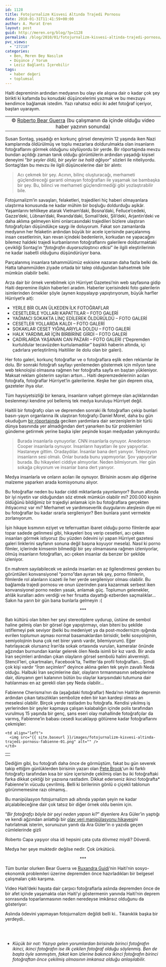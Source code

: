 ```yaml
---
id: 1128
title: Fotojurnalizm Kisvesi Altında Trajedi Pornosu
date: 2010-01-31T11:41:59+00:00
author: A. Murat Eren
layout: post
guid: http://meren.org/blog/?p=1128
permalink: /blog/2010/01/fotojurnalizm-kisvesi-altinda-trajedi-pornosu/
pvc_views:
  - "27218"
categories:
  - Ben, Meren Bey Nasılım
  - Düşünce / Yorum
  - Leziz Bağlantı İçerebilir
tags:
  - haber değeri
  - toplumsal
---
```

Haiti depreminin ardından medyanın bu olayı ele alışına dair o kadar çok şey birikti ki kafamda bu konudaki düşüncelerimi yazmak ve bu mevzuyu kendimce bağlamak istedim. Yazı rahatsız edici iki adet fotoğraf içeriyor, baştan uyarayım.

<table border="0" width="100%">
  <tr>
    <td align="center">
      <img src="{{ site.baseurl }}/images/fotojurnalizm-kisvesi-altinda-trajedi-pornosu-haiti.jpg" alt="" /><br /> © <a href="http://www.bearguerra.com/">Roberto Bear Guerra</a> (bu çalışmanın da içinde olduğu video haber yazının sonunda)
    </td>
  </tr>
</table>

Susan Sontag, yaşadığı en korkunç görsel deneyimin 12 yaşında iken Nazi kamplarında öldürülmüş ve toplu mezarlara doldurulmakta olan insanların fotoğraflarını görmek olduğunu söylüyordu bir yerde. Bir röportajında mevzu bundan açıldığı zaman tanık olduğu görüntülerin ardından yaşadığı kişisel deneyimi &#8220;_bir şeyler öldü, bir şeyler ise halâ ağlıyor_&#8221; sözleri ile niteliyordu. Sontag&#8217;dan bu mevzu ile ilgili düşüncelerine dair bir alıntı:

> Acı çekmek bir şey. Acının, bilinç oluşturacağı, merhameti güçlendireceği garanti olmayan fotoğrafları ile yaşamak ise bambaşka bir şey. Bu, bilinci ve merhameti güçlendirmediği gibi yozlaştırabilir bile.

Fotojurnalizm&#8217;in savaşları, felaketleri, trajedileri hiç haberi olmayanlara ulaştırma konusunda ne kadar mühim bir boşluğu doldurduğu aşikâr. Yaşamlarını tehlikeye atarak Vietnam&#8217;daki, Bosna&#8217;daki, Felluce&#8217;cedeki, Gazze&#8217;deki, Lübnan&#8217;daki, Rwanda&#8217;daki, Somali&#8217;deki, Şili&#8217;deki, Arjantin&#8217;deki ve daha aklıma gelmeyen kimi onlarcasındaki trajedileri bizlere ulaştıran fotoğrafçıları düşündükçe saygı ile doluyorum. Fakat son zamanlarda medyanın her felaketin ardından büyük bir acele içerisinde parçalanmış insan cesetlerinin, kan revan içindeki bedenlerin, korkudan ne yapacağını bilemez haldeki trajedi kurbanlarının fotoğraflarını galerilere doldurmaktaki çevikliği Sontag&#8217;ın &#8220;_fotoğrafın duyarsızlaştırıcı etkisi_&#8221; ile ilgili eleştirilerinin ne kadar isabetli olduğunu düşündürüyor bana.

Parçalanmış insanlara tahammülümüz eskisine nazaran daha fazla belki de. Hatta tahammülden ziyade ortada bir talep olduğundan bahsetmek bile mümkün olabilir belki.

Arza dair bir örnek verebilmek için Hürriyet Gazetesi&#8217;nin web sayfasına gidip Haiti depremine ilişkin haberleri aradım. Haberler içerisindeki foto galerilerin isimlerinden örnekler şöyle (aynen kopyalayıp yapıştırıyorum, büyük harfler Hürriyet&#8217;e ait):

  * YERLE BİR OLAN ÜLKEDEN İLK FOTOĞRAFLAR
  * CESETLERLE YOLLARI KAPATTILAR &#8211; FOTO GALERİ
  * YAĞMACI SOKAKTA LİNÇ EDİLEREK ÖLDÜRÜLDÜ &#8211; FOTO GALERİ
  * CESETLER YOLLARDA KALDI &#8211; FOTO GALERİ
  * SOKAKLAR CESET YIĞINLARIYLA DOLDU &#8211; FOTO GALERİ
  * HALK YARDIMLAR İÇİN BİRBİRİNE GİRDİ &#8211; FOTO GALERİ
  * ÇADIRLARDA YAŞANAN CAN PAZARI &#8211; FOTO GALERİ (&#8220;Depremden kurtuldular tecavüzden kurtulamadılar&#8221; başlıklı haberin altında, içi çadırlara yerleştirilmiş Haitililer ile dolu olan bir galeri).

Her foto galeri, korkunç fotoğraflar ve o fotoğraflara eşlik eden reklamlar ile dolu. Bir sonraki fotoğrafı sayfayı yenilemeden göstermek için milyon tane web teknolojisi olmasına rağmen her fotoğrafta sayfa en baştan yükleniyor. Maksat reklam gösterim sayıları artsın&#8230; Haiti depremzedelerinin acıları fotoğrafa, fotoğraflar Hürriyet&#8217;in galerilerine. Keşke her gün deprem olsa, gazeteler ihya olur.

Tüm haysiyetsizliği bir kenara, insanların vahşet görmeye olan açlıklarından beslenmeyi kendine yol bellemiş tek medya kuruluşu Hürriyet değil.

Haitili bir fotoğrafçı olan ve depremden sonraki ilk fotoğrafları çekip bunlari basın-yayın organlarına ilk ulaştıran fotoğrafçı Daniel Morel, daha bu gün okuduğum [bir röportajında](http://lens.blogs.nytimes.com/2010/01/27/showcase-117/) geciken yardımlara dair serzenişlerin bir türlü dünya basınında yer almadığından dert yanarken bu tür problemleri gündeme getirmek yerine başka işler peşinde koşan medyadan yakınıyordu:

> Burada insanlarla oynuyorlar. CNN insanlarla oynuyor. Anederson Cooper insanlarla oynuyor. İnsanların hayatları ile şov yapıyorlar. Hastaneye gittim. Oradaydılar. İnsanlar bana dert yanıyor. Televizyon insanların sesi olmalı. Onlar burada bunu yapmıyorlar. Şov yapıyorlar burada. Bu hikayeleri ciddiye almıyorlar. Neden bilmiyorum. Her gün sokağa çıkıyorum ve insanlar bana dert yanıyor.

Medya insanlarla ve onların acıları ile oynuyor. Birisinin acısını alıp diğerine malzeme yaparken arada komisyonunu alıyor.

Bu fotoğraflar neden bu kadar ciddi miktarlarda yayınlanıyor? Bunun altında bir iyi niyetin var olduğundan söz etmek mümkün olabilir mi? 200.000 kişinin öldüğünü bildiğimiz bir trajediyi anlamak için bu fotoğraflara gerçekten ihtiyacımız var mı? Merhamet ve yardımseverlik duygularını ateşlesin diye mi bu fotoğraflar bu kadar ısrarla sergileniyor? Ben bunlara yanıt vermekte zorlanıyorum.

İşin hikaye kısmının eziyet ve teferruattan ibaret olduğu porno filmlerde apar topar sadede gelinmesi gibi, hikayeleri boş verip cesetleri, acı çeken insanları görmek istiyoruz (bu yüzden ödevini iyi yapan Hürriyet gazetesi galeri linklerini sayfanın sonuna değil başına koyuyor mesela). Nasıl ki porno filmler, içlerinde kimsenin bilmediği bir şey olmamasına rağmen izleniyorlar, ölmüş insanların fotoğrafları, acı çeken insanlar da benzer bir şekilde izleniyor.

En mahrem sayılabilecek ve aslında insanları en az ilgilendirmesi gereken bu görüntüleri konvansiyonel &#8220;porno&#8221;dan ayıran tek şey, porno filmlerin, filmlerde rol alanların icazeti ile her yerde sergileniyor olması olabilir. Bu bağlamda trajedi pornosu ve onun üzerinden para kazanmak serbest iken konvansiyonel porno neden yasak, anlamak güç. Toplumun gelenekler, ahlâk kuralları adını verdiği ve her fırsatta dayattığı ezberden saçmalıklar&#8230; Sakın ha yarın bir gün bana bunlarla gelmeyin :(

<p style="text-align: center;">
  ***
</p>

Batı kültürü olan biten her şeyi stereotiplere uydurup, üstüne de sembol haline gelmiş olan bir görsel öge yapıştırmayı, olan biteni bu şekilde istiflemeyi pek seviyor (belki bu medeniyet ya da post-modernizm ışığında evrilen toplumun aşması normal basamaklardan birisidir, belki sosyolojinin, semiyolojinin buna çok net birer yanıtı vardır, bilemiyorum). Eğer hatırlayacak olursanız İran&#8217;da sokak ortasında vurulan, kameralar önünde ağzından burnundan kanlar gelerek ölen Neda isimli bir kız vardı. Bir anda İran seçimleri ardından çıkan olayların görsel sembolü halini alıvermişti. Stencil&#8217;leri, çıkartmaları, Facebook&#8217;ta, Twitter&#8217;da profil fotoğrafları&#8230; Şimdi çok kişi vardır &#8220;_İran seçimleri_&#8221; deyince aklına gelen tek şeyin zavallı Neda olduğu. Halbuki İran seçimlerine dair, olayların tırmanmasının sebeplerine dair, dünyanın geri kalanının bütün bu olaylar karşısındaki tutumuna dair hatılanması en az gerekli olan şey Neda olabilir&#8230;

Fabienne Cherisma&#8217;nın da (aşağıdaki fotoğraflar) Neda&#8217;nın Haiti&#8217;de depremin ardından çıkan tatsızlıkları sembolize eden bir kan kardeşi olması an meselesi olabilir. Birçok yerde rastladım bu fotoğrafa. Kendisi yıkılmış iş yerlerinden bir şeyler kapmaya çalışan kalabalığın içinde polis tarafından vurulmuş 15 yaşında bir genç, şans eseri olay mahallinde fotoğrafçılar da varmış, Fabienne&#8217;in babası cesedi kucaklayıp götürene kadar fotoğraflarını çekmişler:

<table border="0" width="100%">
  <tr>
    <td align="right">
      <img src="{{ site.baseurl }}/images/fotojurnalizm-kisvesi-altinda-trajedi-pornosu-fabienne-02.png" alt="" />
    </td>
    
    <td align="left">
      <img src="{{ site.baseurl }}/images/fotojurnalizm-kisvesi-altinda-trajedi-pornosu-fabienne-01.png" alt="" />
    </td>
  </tr>
</table>

Dediğim gibi, bu fotoğrafı daha önce de görmüştüm, fakat bu gün severek takip ettiğim günlüklerden birisinin yazarı olan [Pete Brook](http://prisonphotography.wordpress.com/)&#8216;un iki farklı fotoğrafçı tarafından kısa bir süre içerisinde çekilmiş olan bu iki fotoğraftaki farka dikkat çektiği bir yazısına rastladım. Dikkat ederseniz ikinci fotoğrafta* Fabienne&#8217;in vücudu çevrilmiş. Belli ki birilerinin gönlü o çiçekli tablonun görünmemesine razı olmamış..

Bu manipülasyon fotojurnalizm adı altında yapılan şeyin ne kadar alçalabileceğine dair çok tatsız bir diğer örnek oldu benim için.

&#8220;_Bir fotoğrafçı böyle bir şeyi neden yapsın ki?_&#8221; diyenlere Ara Güler&#8217;in yaptığı ve kendi ağzından anlattığı bir [olay yeri manipülasyonu hikayesi](http://meren.org/blog/2008/09/bilelim-ogrenelim/)ni hatırlatmak isterim, sorunuzun yanıtı da Ara Güler&#8217;in o yazıda geçen cümlelerinde gizli

Roberto Capa yaşıyor olsa idi hepsini çata çuta dövmez miydi? Döverdi.

Medya her şeye muktedir değilse nedir. Çok ürkütücü.

<p style="text-align: center;">
  ***
</p>

Tüm bunlar olurken Bear Guerra ve [Ruxandra Guidi](http://ruxandraguidi.com/)&#8216;nin Haiti&#8217;nin sosyo-ekonomik problemleri üzerine depremden önce hazırladıkları bir belgesel çalışmaları çıktı karşıma.

Video Haiti&#8217;deki hayata dair çarpıcı fotoğraflarla aslında depremden önce de bir afet içinde yaşamakta olan Haiti&#8217;yi göstermenin yanında Haiti&#8217;nin deprem sonrasında toparlanmasının neden neredeyse imkânsız olduğunu da gösteriyor:

<p align="center">
</p>

Aslında ödevini yapmayan fotojurnalizm değildi belli ki.. Tıkanıklık başka bir yerdeydi..
  
<br class="blank" /><br class="blank" />
  
* _Küçük bir not: Yazıya gelen yorumlardan birisinde birinci fotoğrafın ikinci, ikinci fotoğrafın ise ilk çekilen fotoğraf olduğu söylenmiş. Ben de başta öyle sanmıştım, fakat kan izlerine bakınca ikinci fotoğrafın birinci fotoğraftan önce çekilmiş olmasının imkansız olduğu anlaşılabilir._
